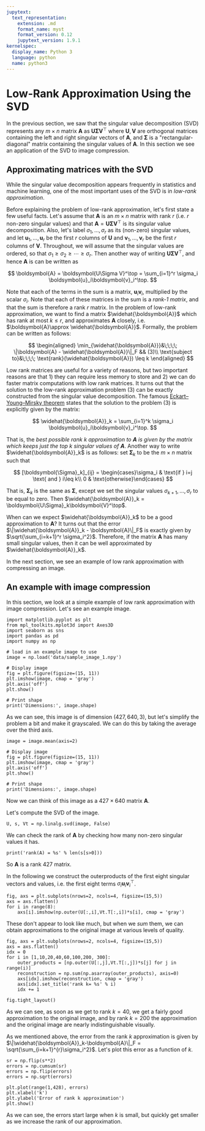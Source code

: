 ```yaml
---
jupytext:
  text_representation:
    extension: .md
    format_name: myst
    format_version: 0.12
    jupytext_version: 1.9.1
kernelspec:
  display_name: Python 3
  language: python
  name: python3
---
```



# Low-Rank Approximation Using the SVD

In the previous section, we saw that the singular value decomposition (SVD) represents any $m\times n$ matrix $\boldsymbol{A}$ as $\boldsymbol{U\Sigma V}^\top$ where $\boldsymbol{U}, \boldsymbol{V}$ are orthogonal matrices containing the left and right singular vectors of $\boldsymbol{A}$, and $\boldsymbol{\Sigma}$ is a "rectangular-diagonal" matrix containing the singular values of $\boldsymbol{A}$. In this section we see an application of the SVD to image compression.

## Approximating matrices with the SVD

While the singular value decomposition appears frequently in statistics and machine learning, one of the most important uses of the SVD is in _low-rank approximation_.

Before explaining the problem of low-rank approximation, let's first state a few useful facts. Let's assume that $\boldsymbol{A}$ is an $m\times n$ matrix with rank $r$ (i.e. $r$ non-zero singular values) and that $\boldsymbol{A} = \boldsymbol{U\Sigma V}^\top$ is its singular value decomposition. Also, let's label $\sigma_1,\dots, \sigma_r$ as its (non-zero) singular values, and let $\boldsymbol{u}_1,\dots,\boldsymbol{u}_r$ be the first $r$ columns of $\boldsymbol{U}$ and $\boldsymbol{v}_1,\dots, \boldsymbol{v}_r$ be the first $r$ columns of $\boldsymbol{V}$. Throughout, we will assume that the singular values are ordered, so that $\sigma_1 \geq \sigma_2 \geq \cdots \geq \sigma_r$. Then another way of writing $\boldsymbol{U\Sigma V}^\top$, and hence $\boldsymbol{A}$ is can be written as


$$
\boldsymbol{A} = \boldsymbol{U\Sigma V}^\top = \sum_{i=1}^r \sigma_i \boldsymbol{u}_i\boldsymbol{v}_i^\top.
$$

Note that each of the terms in the sum is a matrix, $\boldsymbol{u}_i\boldsymbol{v}_i$, multiplied by the scalar $\sigma_i$. Note that each of these matrices in the sum is a _rank-1 matrix_, and that the sum is therefore a rank $r$ matrix. In the problem of low-rank approximation, we want to find a matrix $\widehat{\boldsymbol{A}}$ which has rank at most $k \leq r$, and approximates $\boldsymbol{A}$ closely, i.e. $\boldsymbol{A}\approx \widehat{\boldsymbol{A}}$. Formally, the problem can be written as follows:


$$
\begin{aligned}
\min_{\widehat{\boldsymbol{A}}}&\;\;\;\; \|\boldsymbol{A} - \widehat{\boldsymbol{A}}\|_F && (3)\\
\text{subject to}&\;\;\;\; \text{rank}(\widehat{\boldsymbol{A}}) \leq k
\end{aligned}
$$


Low rank matrices are useful for a variety of reasons, but two important reasons are that 1) they can require less memory to store and 2) we can do faster matrix computations with low rank matrices. It turns out that the solution to the low-rank approximation problem (3) can be exactly constructed from the singular value decomposition. The famous [Eckart–Young–Mirsky theorem](https://en.wikipedia.org/wiki/Low-rank_approximation) states that the solution to the problem (3) is explicitly given by the matrix:


$$
\widehat{\boldsymbol{A}}_k = \sum_{i=1}^k \sigma_i \boldsymbol{u}_i\boldsymbol{v}_i^\top.
$$


That is, the _best possible rank $k$ approximation to $\boldsymbol{A}$ is given by the matrix which keeps just the top $k$ singular values of $\boldsymbol{A}$_. Another way to write $\widehat{\boldsymbol{A}}_k$ is as follows: set $\boldsymbol{\Sigma}_k$ to be the $m\times n$ matrix such that


$$
[\boldsymbol{\Sigma}_k]_{ij} = \begin{cases}\sigma_i & \text{if } i=j \text{ and } i\leq k\\ 0 & \text{otherwise}\end{cases}
$$


That is, $\boldsymbol{\Sigma}_k$ is the same as $\boldsymbol{\Sigma}$, except we set the singular values $\sigma_{k+1},\dots,\sigma_r$ to be equal to zero. Then $\widehat{\boldsymbol{A}}_k = \boldsymbol{U\Sigma}_k\boldsymbol{V}^\top$.

When can we expect $\widehat{\boldsymbol{A}}_k$ to be a good approximation to $\boldsymbol{A}$? It turns out that the error $\|\widehat{\boldsymbol{A}}_k - \boldsymbol{A}\|_F$ is exactly given by $\sqrt{\sum_{i=k+1}^r \sigma_i^2}$. Therefore, if the matrix $\boldsymbol{A}$ has many small singular values, then it can be well approximated by $\widehat{\boldsymbol{A}}_k$.

In the next section, we see an example of low rank approximation with compressing an image.

## An example with image compression

In this section, we look at a simple example of low rank approximation with image compression. Let's see an example image.

```{code-cell}
import matplotlib.pyplot as plt
from mpl_toolkits.mplot3d import Axes3D
import seaborn as sns
import pandas as pd
import numpy as np

# load in an example image to use
image = np.load('data/sample_image_1.npy')

# Display image
fig = plt.figure(figsize=(15, 11))
plt.imshow(image, cmap = 'gray')
plt.axis('off')
plt.show()

# Print shape
print('Dimensions:', image.shape)
```

As we can see, this image is of dimension $(427, 640, 3)$, but let's simplify the problem a bit and make it grayscaled. We can do this by taking the average over the third axis.

```{code-cell}
image = image.mean(axis=2)

# Display image
fig = plt.figure(figsize=(15, 11))
plt.imshow(image, cmap = 'gray')
plt.axis('off')
plt.show()

# Print shape
print('Dimensions:', image.shape)
```

Now we can think of this image as a $427 \times 640$ matrix $\boldsymbol{A}$.

Let's compute the SVD of the image.

```{code-cell}
U, s, Vt = np.linalg.svd(image, False)
```

We can check the rank of $\boldsymbol{A}$ by checking how many non-zero singular values it has.

```{code-cell}
print('rank(A) = %s' % len(s[s>0]))
```

So $\boldsymbol{A}$ is a rank $427$ matrix.

In the following we construct the outerproducts of the first eight singular vectors and values, i.e. the first eight terms $\sigma_i \boldsymbol{u}_i\boldsymbol{v}_i^\top$.

```{code-cell}
fig, axs = plt.subplots(nrows=2, ncols=4, figsize=(15,5))
axs = axs.flatten()
for i in range(8):
    axs[i].imshow(np.outer(U[:,i],Vt.T[:,i])*s[i], cmap = 'gray')
```

These don't appear to look like much, but when we _sum_ them, we can obtain approximations to the original image at various levels of quality.

```{code-cell}
fig, axs = plt.subplots(nrows=2, ncols=4, figsize=(15,5))
axs = axs.flatten()
idx = 0
for i in [1,10,20,40,60,100,200, 300]:
    outer_products = [np.outer(U[:,j],Vt.T[:,j])*s[j] for j in range(i)]
    reconstruction = np.sum(np.asarray(outer_products), axis=0)
    axs[idx].imshow(reconstruction, cmap = 'gray')
    axs[idx].set_title('rank k= %s' % i)
    idx += 1

fig.tight_layout()
```

As we can see, as soon as we get to rank $k=40$, we get a fairly good approximation to the original image, and by rank $k=200$ the approximation and the original image are nearly indistinguishable visually.

As we mentioned above, the error from the rank $k$ approximation is given by $\|\widehat{\boldsymbol{A}}_k-\boldsymbol{A}\|_F = \sqrt{\sum_{i=k+1}^{r}\sigma_i^2}$.  Let's plot this error as a function of $k$.

```{code-cell}
sr = np.flip(s**2)
errors = np.cumsum(sr)
errors = np.flip(errors)
errors = np.sqrt(errors)

plt.plot(range(1,428), errors)
plt.xlabel('k')
plt.ylabel('Error of rank k approximation')
plt.show()
```

As we can see, the errors start large when $k$ is small, but quickly get smaller as we increase the rank of our approximation.
